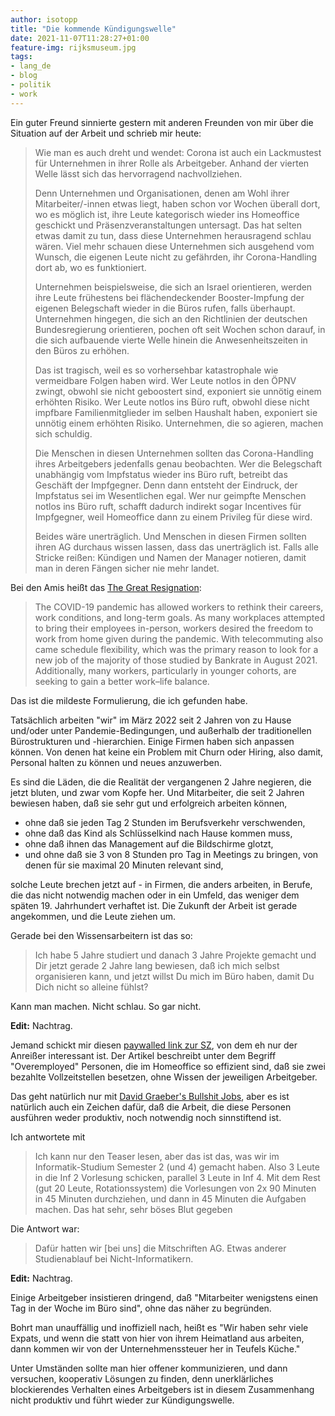 ```yaml
---
author: isotopp
title: "Die kommende Kündigungswelle"
date: 2021-11-07T11:28:27+01:00
feature-img: rijksmuseum.jpg
tags:
- lang_de
- blog
- politik
- work
---
```


Ein guter Freund sinnierte gestern mit anderen Freunden von mir über die Situation auf der Arbeit und schrieb mir heute:

> Wie man es auch dreht und wendet: Corona ist auch ein Lackmustest für Unternehmen in ihrer Rolle als Arbeitgeber.
> Anhand der vierten Welle lässt sich das hervorragend nachvollziehen.
>
> Denn Unternehmen und Organisationen, denen am Wohl ihrer Mitarbeiter/-innen etwas liegt, haben schon vor Wochen überall dort, wo es möglich ist, ihre Leute kategorisch wieder ins Homeoffice geschickt und Präsenzveranstaltungen untersagt.
> Das hat selten etwas damit zu tun, dass diese Unternehmen herausragend schlau wären.
> Viel mehr schauen diese Unternehmen sich ausgehend vom Wunsch, die eigenen Leute nicht zu gefährden, ihr Corona-Handling dort ab, wo es funktioniert.
>
> Unternehmen beispielsweise, die sich an Israel orientieren, werden ihre Leute frühestens bei flächendeckender Booster-Impfung der eigenen Belegschaft wieder in die Büros rufen, falls überhaupt.
> Unternehmen hingegen, die sich an den Richtlinien der deutschen Bundesregierung orientieren, pochen oft seit Wochen schon darauf, in die sich aufbauende vierte Welle hinein die Anwesenheitszeiten in den Büros zu erhöhen.
>
> Das ist tragisch, weil es so vorhersehbar katastrophale wie vermeidbare Folgen haben wird.
> Wer Leute notlos in den ÖPNV zwingt, obwohl sie nicht geboostert sind, exponiert sie unnötig einem erhöhten Risiko.
> Wer Leute notlos ins Büro ruft, obwohl diese nicht impfbare Familienmitglieder im selben Haushalt haben, exponiert sie unnötig einem erhöhten Risiko.
> Unternehmen, die so agieren, machen sich schuldig.
>
> Die Menschen in diesen Unternehmen sollten das Corona-Handling ihres Arbeitgebers jedenfalls genau beobachten.
> Wer die Belegschaft unabhängig vom Impfstatus wieder ins Büro ruft, betreibt das Geschäft der Impfgegner.
> Denn dann entsteht der Eindruck, der Impfstatus sei im Wesentlichen egal.
> Wer nur geimpfte Menschen notlos ins Büro ruft, schafft dadurch indirekt sogar Incentives für Impfgegner, weil Homeoffice dann zu einem Privileg für diese wird.
>
> Beides wäre unerträglich.
> Und Menschen in diesen Firmen sollten ihren AG durchaus wissen lassen, dass das unerträglich ist.
> Falls alle Stricke reißen:
> Kündigen und Namen der Manager notieren, damit man in deren Fängen sicher nie mehr landet.

Bei den Amis heißt das [The Great Resignation](https://en.wikipedia.org/wiki/Great_Resignation):

> The COVID-19 pandemic has allowed workers to rethink their careers, work conditions, and long-term goals.
> As many workplaces attempted to bring their employees in-person, workers desired the freedom to work from home given during the pandemic.
> With telecommuting also came schedule flexibility, which was the primary reason to look for a new job of the majority of those studied by Bankrate in August 2021.
> Additionally, many workers, particularly in younger cohorts, are seeking to gain a better work–life balance.

Das ist die mildeste Formulierung, die ich gefunden habe.

Tatsächlich arbeiten "wir" im März 2022 seit 2 Jahren von zu Hause und/oder unter Pandemie-Bedingungen, und außerhalb der traditionellen Bürostrukturen und -hierarchien.
Einige Firmen haben sich anpassen können.
Von denen hat keine ein Problem mit Churn oder Hiring, also damit, Personal halten zu können und neues anzuwerben.

Es sind die Läden, die die Realität der vergangenen 2 Jahre negieren, die jetzt bluten, und zwar vom Kopfe her.
Und Mitarbeiter, die seit 2 Jahren bewiesen haben, daß sie sehr gut und erfolgreich arbeiten können,

- ohne daß sie jeden Tag 2 Stunden im Berufsverkehr verschwenden,
- ohne daß das Kind als Schlüsselkind nach Hause kommen muss,
- ohne daß ihnen das Management auf die Bildschirme glotzt,
- und ohne daß sie 3 von 8 Stunden pro Tag in Meetings zu bringen, von denen für sie maximal 20 Minuten relevant sind,

solche Leute brechen jetzt auf - in Firmen, die anders arbeiten, in Berufe, die das nicht notwendig machen oder in ein Umfeld, das weniger dem späten 19. Jahrhundert verhaftet ist. Die Zukunft der Arbeit ist gerade angekommen, und die Leute ziehen um.

Gerade bei den Wissensarbeitern ist das so:

> Ich habe 5 Jahre studiert und danach 3 Jahre Projekte gemacht und Dir jetzt gerade 2 Jahre lang bewiesen, daß ich mich selbst organisieren kann, und jetzt willst Du mich im Büro haben, damit Du Dich nicht so alleine fühlst?

Kann man machen. Nicht schlau. So gar nicht.

**Edit:** Nachtrag.

Jemand schickt mir diesen [paywalled link zur SZ](https://www.sueddeutsche.de/wirtschaft/overemployed-home-office-usa-1.5461910), von dem eh nur der Anreißer interessant ist. Der Artikel beschreibt unter dem Begriff "Overemployed" Personen, die im Homeoffice so effizient sind, daß sie zwei bezahlte Vollzeitstellen besetzen, ohne Wissen der jeweiligen Arbeitgeber.

Das geht natürlich nur mit [David Graeber's Bullshit Jobs](https://en.wikipedia.org/wiki/Bullshit_Jobs), aber es ist natürlich auch ein Zeichen dafür, daß die Arbeit, die diese Personen ausführen weder produktiv, noch notwendig noch sinnstiftend ist.

Ich antwortete mit

> Ich kann nur den Teaser lesen, aber das ist das, was wir im Informatik-Studium Semester 2 (und 4) gemacht haben.
> Also 3 Leute in die Inf 2 Vorlesung schicken, parallel 3 Leute in Inf 4.
> Mit dem Rest (gut 20 Leute, Rotationssystem) die Vorlesungen von 2x 90 Minuten in 45 Minuten durchziehen, und dann in 45 Minuten die Aufgaben machen.
> Das hat sehr, sehr böses Blut gegeben

Die Antwort war:

> Dafür hatten wir [bei uns] die Mitschriften AG. Etwas anderer Studienablauf bei Nicht-Informatikern.

**Edit:** Nachtrag.

Einige Arbeitgeber insistieren dringend, daß "Mitarbeiter wenigstens einen Tag in der Woche im Büro sind", ohne das näher zu begründen.

Bohrt man unauffällig und inoffiziell nach, heißt es "Wir haben sehr viele Expats, und wenn die statt von hier von ihrem Heimatland aus arbeiten, dann kommen wir von der Unternehmenssteuer her in Teufels Küche."

Unter Umständen sollte man hier offener kommunizieren, und dann versuchen, kooperativ Lösungen zu finden, denn unerklärliches blockierendes Verhalten eines Arbeitgebers ist in diesem Zusammenhang nicht produktiv und führt wieder zur Kündigungswelle.
